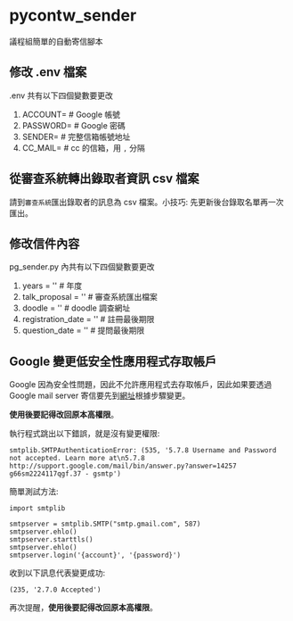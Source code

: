 # pycontw_sender

議程組簡單的自動寄信腳本


## 修改 .env 檔案

.env 共有以下四個變數要更改

1. ACCOUNT= # Google 帳號
2. PASSWORD= # Google 密碼
3. SENDER= # 完整信箱帳號地址
4. CC_MAIL= # cc 的信箱，用 `,` 分隔


## 從審查系統轉出錄取者資訊 csv 檔案

請到`審查系統`匯出錄取者的訊息為 csv 檔案。小技巧: 先更新後台錄取名單再一次匯出。


## 修改信件內容

pg_sender.py 內共有以下四個變數要更改

1. years = '' # 年度
2. talk_proposal = '' # 審查系統匯出檔案
3. doodle = '' # doodle 調查網址
4. registration_date = '' # 註冊最後期限
5. question_date = '' # 提問最後期限


## Google 變更低安全性應用程式存取帳戶

Google 因為安全性問題，因此不允許應用程式去存取帳戶，因此如果要透過 Google mail server 寄信要先到[網址](https://support.google.com/accounts/answer/6010255?authuser=1&p=lsa_blocked&hl=zh-Hant&authuser=1&visit_id=636940144218553665-4017599695&rd=1)根據步驟變更。

**使用後要記得改回原本高權限**。


執行程式跳出以下錯誤，就是沒有變更權限:
```
smtplib.SMTPAuthenticationError: (535, '5.7.8 Username and Password not accepted. Learn more at\n5.7.8 http://support.google.com/mail/bin/answer.py?answer=14257 g66sm2224117qgf.37 - gsmtp')
```

簡單測試方法:
```
import smtplib

smtpserver = smtplib.SMTP("smtp.gmail.com", 587)
smtpserver.ehlo()
smtpserver.starttls()
smtpserver.ehlo()
smtpserver.login('{account}', '{password}')
```

收到以下訊息代表變更成功:
```
(235, '2.7.0 Accepted')
```

再次提醒，**使用後要記得改回原本高權限**。
